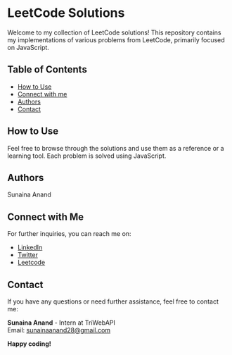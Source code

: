 # LeetCode Solutions

Welcome to my collection of LeetCode solutions! This repository contains my implementations of various problems from LeetCode, primarily focused on JavaScript.

## Table of Contents

- [How to Use](#how-to-use)
- [Connect with me](#connect-with-me)
- [Authors](#authors)
- [Contact](#contact)



## How to Use

Feel free to browse through the solutions and use them as a reference or a learning tool. Each problem is solved using JavaScript.



## Authors
Sunaina Anand

## Connect with Me

For further inquiries, you can reach me on:

- [LinkedIn](https://www.linkedin.com/in/sunainaanand28)
- [Twitter](https://twitter.com/_GeekyGlam)
- [Leetcode](https://leetcode.com/u/_GeekyGlam/)

## Contact

<p>If you have any questions or need further assistance, feel free to contact me:</p>

<p>
    <strong>Sunaina Anand</strong> - Intern at TriWebAPI<br>
    Email: <a href="mailto:sunainaanand28@gmail.com">sunainaanand28@gmail.com</a>
</p>


**Happy coding!**
